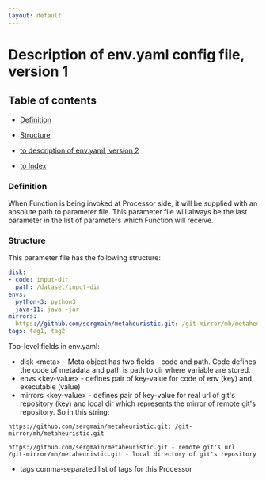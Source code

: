 ```yaml
---
layout: default
---
```


# Description of env.yaml config file, version 1

## Table of contents

- [Definition](#definition)
- [Structure](#structure)

- [to description of env.yaml, version 2](/p/description-of-env-yaml)
- [to Index](/index)


### Definition

When Function is being invoked at Processor side, it will be supplied with an absolute path to parameter file. 
This parameter file will always be the last parameter in the list of parameters which Function will receive.

### Structure

This parameter file has the following structure:   

```yaml
disk:
- code: input-dir
  path: /dataset/input-dir
envs:
  python-3: python3
  java-11: java -jar
mirrors:
  https://github.com/sergmain/metaheuristic.git: /git-mirror/mh/metaheuristic.git
tags: tag1, tag2
```

Top-level fields in env.yaml:   
- disk \<meta\> - Meta object has two fields - code and path. Code defines the code of metadata 
    and path is path to dir where variable are stored.    
- envs \<key-value\> - defines pair of key-value for code of env (key) and executable (value)
- mirrors \<key-value\> - defines pair of key-value for real url of git's repository (key) and 
    local dir which represents the mirror of remote git's repository. So in this string:   
```text
https://github.com/sergmain/metaheuristic.git: /git-mirror/mh/metaheuristic.git
```
    https://github.com/sergmain/metaheuristic.git - remote git's url
    /git-mirror/mh/metaheuristic.git - local directory of git's repository
    
- tags comma-separated list of tags for this Processor    
      
 